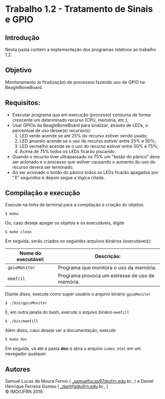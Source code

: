 # Trabalho 1.2 - Tratamento de Sinais e GPIO

## Introdução  

Nesta pasta contém a implementação dos programas relativos ao trabalho 1.2.

## Objetivo
Monitoramento (e finalização) de processos fazendo uso de GPIO na BeagleBoneBoard.

## Requisitos:
* Executar programa que em execução (processo) consuma de forma crescente um determinado recurso (CPU, memória, etc.);
* Usar GPIOs da BeagleBoneBoard para sinalizar, através de LEDs, o 
percentual de uso desse(s) recurso(s):
	1. LED verde acende se até 25% do recurso estiver sendo usado;
	2. LED amarelo acende se o uso do recurso estiver entre 25% e 50%;
	3. LED vermelho acende se o uso do recurso estiver entre 50% e 75%;
	4. Acima de 75% todos os LEDs ficarão piscando.
* Quando o recurso tiver ultrapassado os 75% um "botão do pânico" deve ser acionado e o processo que estiver causando o aumento do uso do recurso deverá ser terminado.
* Ao ser acionado o botão do pânico todos os LEDs ficarão apagados por "X" segundos e depois segue a lógica citada.

## Compilação e execução  

Execute na linha de terminal para a compilação e criação do objetos

```
$ make
```  
Ou, caso deseje apagar os objetos e os executáveis, digite  

```
$ make clean
```  
Em seguida, serão criados os seguintes arquivos binários (executáveis):

| Nome do executável: | Descrição: | 
| ---------- | ------------- |
|`gpioMonitor` 	|Programa que monitora o uso da memória.  
|`memfill` 	|Programa provoca um estresse de uso de memória.  
  
Diante disso, execute como super usuário o arquivo binário `gpioMonitor`  

```
$ ./bin/gpioMonitor
```
E, em outra janela do bash, execute o arquivo binário `memfill`  

```
$ ./bin/memfill
```
  
Além disso, caso deseje ver a documentação, execute  

```
$ make doc
```  
Em seguida, vá até a pasta **doc** e abra o arquivo `index.html` em um navegador qualquer.   
## Autores  
Samuel Lucas de Moura Ferino ( _samuellucas97@ufrn.edu.br_ ) e Daniel Henrique Ferreira Gomes ( _danhfg@ufrn.edu.br_ )     
:copyright: IMD/UFRN 2019. 


